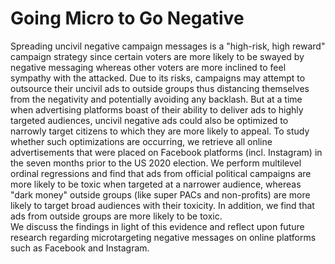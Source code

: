 # Going Micro to Go Negative


Spreading uncivil negative campaign messages is a "high-risk, high reward" campaign strategy since certain voters are more likely to be swayed by negative messaging whereas other voters are more inclined to feel sympathy with the attacked.
Due to its risks, campaigns may attempt to outsource their uncivil ads to outside groups thus distancing themselves from the negativity and potentially avoiding any backlash.
But at a time when advertising platforms boast of their ability to deliver ads to highly targeted audiences,
uncivil negative ads could also be optimized to narrowly target citizens to which they are more likely to appeal. 
To study whether such optimizations are occurring, we retrieve all online advertisements that were placed on Facebook platforms (incl. Instagram) in the seven months prior to the US 2020 election. 
We perform multilevel ordinal regressions and find that ads from official political campaigns are more likely to be toxic when targeted at a narrower audience, whereas "dark money" outside groups (like super PACs and non-profits) are more likely to target broad audiences with their toxicity. In addition, we find that ads from outside groups are more likely to be toxic.  
We discuss the findings in light of this evidence and reflect upon future research regarding microtargeting negative messages on online platforms such as Facebook and Instagram.
